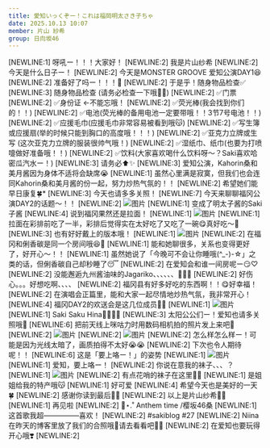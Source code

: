 ```yaml
---
title: 愛知いっくぞー！これは福岡明太さき子ちゃ
date: 2025.10.13 10:07
member: 片山 紗希
group: 日向坂46
---
```


[NEWLINE:1]
呀吼ー！！！大家好！
[NEWLINE:2]
我是片山纱希
[NEWLINE:2]
今天是什么日子ー！
[NEWLINE:2]
今天是MONSTER GROOVE 爱知公演DAY1😆
[NEWLINE:2]
准备好了吗ー！！！📣
[NEWLINE:2]
于是乎！随身物品检查✅
[NEWLINE:3]
随身物品检查
(请务必检查一下哦✌🏻)
[NEWLINE:2]
✅门票
[NEWLINE:2]
✅身份证 ←不能忘哦！
[NEWLINE:2]
✅荧光棒(我会找到你们的！！)
[NEWLINE:2]
✅电池(荧光棒的备用电池一定要带哦！！3节7号电池！！)
[NEWLINE:2]
✅应援毛巾(应援毛巾非常容易被看到哦😽)
[NEWLINE:2]
✅写生簿或应援扇(举的时候只能到胸口的高度哦！！！)
[NEWLINE:2]
✅亚克力立牌或生写 (这次亚克力立牌的服装很帅气哦！)
[NEWLINE:2]
✅湿纸巾、纸巾(也要为打喷嚏做好准备哦！！)
[NEWLINE:2]
✅饮料(大家喜欢喝什么饮料呀〜？Saki喜欢哈密瓜汽水ー！)
[NEWLINE:3]
请务必⬆️✨
[NEWLINE:3]
爱知公演，Kahorin桑和美月酱因为身体不适将会缺席😭
[NEWLINE:1]
虽然心里满是寂寞，但我们也会连同Kahorin桑和美月酱的份一起，努力炒热气氛的！！
[NEWLINE:2]
希望她们能早日康复🍀*
[NEWLINE:3]
今天也请多多关照！
[NEWLINE:7]
今天来聊聊福冈公演DAY2的话题〜！！
[NEWLINE:2]
![图片](https://cdn.hinatazaka46.com/files/14/diary/official/member/moblog/202510/mobwGZdLe.jpg)
[NEWLINE:1]
变成了明太子酱的Saki子酱
[NEWLINE:4]
说到福冈果然还是拉面！
[NEWLINE:1]
![图片](https://cdn.hinatazaka46.com/files/14/diary/official/member/moblog/202510/mobm6Ym21.jpg)
[NEWLINE:1]
拉面在彩排前吃了一半，彩排后觉得实在太好吃了又吃了一碗😋真好吃〜💖
[NEWLINE:3]
也有好好戴上的版本哦！
[NEWLINE:1]
![图片](https://cdn.hinatazaka46.com/files/14/diary/official/member/moblog/202510/mobn1dvgd.jpg)
[NEWLINE:2]
在福冈和俐香碳是同一个房间哦😆🎠
[NEWLINE:1]
能和她聊很多，关系也变得更好了，好开心〜！！
[NEWLINE:1]
虽然她说了「今晚可不会让你睡哦(^_-)-☆」之类的话，但俐香碳自己却秒睡了😴
[NEWLINE:2]
在爱知会和谁一间房呢ー😏♡
[NEWLINE:2]
没能邂逅九州酱油味的Jagariko、、、、、、🥲🥲🥲
[NEWLINE:2]
好伤心。。。好想吃啊、、、、
[NEWLINE:2]
福冈县有好多好吃的东西啊！！😋好幸福！
[NEWLINE:2]
在演唱会正篇里，能和大家一起尽情地炒热气氛，我非常开心！
[NEWLINE:4]
福冈DAY2的欢送会是这几位成员✌🏻
[NEWLINE:1]
![图片](https://cdn.hinatazaka46.com/files/14/diary/official/member/moblog/202510/mob9iWxtk.jpg)
[NEWLINE:1]
Saki Saku Hina🫶🏻🫶🏻
[NEWLINE:3]
太阳公公们ー！爱知也请多关照哦💖
[NEWLINE:6]
把前天线上咪咕力时用数码相机拍的照片发上来吧🐰
[NEWLINE:2]
![图片](https://cdn.hinatazaka46.com/files/14/diary/official/member/moblog/202510/mobhychiS.jpg)
[NEWLINE:2]
![图片](https://cdn.hinatazaka46.com/files/14/diary/official/member/moblog/202510/mobZqr9lt.jpg)
[NEWLINE:2]
怎么样怎么样ー！可能是因为光线太暗了，画质拍得不太好😭😭
[NEWLINE:2]
下次也令人期待呢！！
[NEWLINE:6]
这是「要上咯ー！」的姿势
[NEWLINE:1]
![图片](https://cdn.hinatazaka46.com/files/14/diary/official/member/moblog/202510/mobZPS91k.jpg)
[NEWLINE:1]
爱知，要上咯ー！
[NEWLINE:2]
你说在意我的袜子、、、？
[NEWLINE:1]
![图片](https://cdn.hinatazaka46.com/files/14/diary/official/member/moblog/202510/mob2olTBI.jpg)
[NEWLINE:2]
有点花哨的袜子在这里✌🏻
[NEWLINE:1]
是姐姐给我的特产哦😽
[NEWLINE:1]
好可爱
[NEWLINE:4]
希望今天也是美好的一天🍀︎
[NEWLINE:2]
感谢你读到最后🫶🏻
[NEWLINE:2]
以上是片山纱希🐰🩵
[NEWLINE:1]
再见啦
[NEWLINE:2]
📼⋆.˚ Anthem time /樱坂46桑
[NEWLINE:1]
这首歌我超—————喜欢！
[NEWLINE:2]
#sakiblog #27
[NEWLINE:2]
Niina在昨天的博客里放了我们的合照哦‎🤍请去看看吧☝🏻
[NEWLINE:2]
在爱知也要玩得开心哦❣️
[NEWLINE:2]